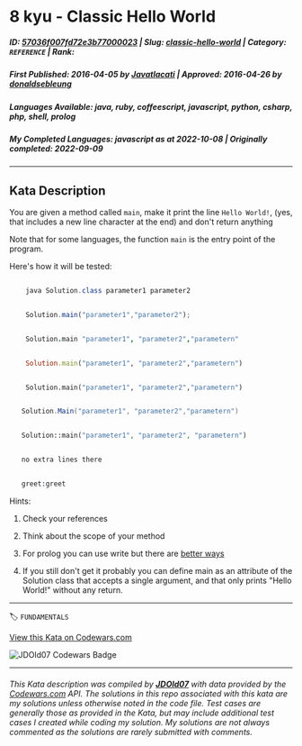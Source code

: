 # 8 kyu - Classic Hello World

##### **ID**: [57036f007fd72e3b77000023](https://www.codewars.com/kata/57036f007fd72e3b77000023) | **Slug**: [classic-hello-world](https://www.codewars.com/kata/57036f007fd72e3b77000023) | **Category**: `REFERENCE` | **Rank**: <span style="color:white">8 kyu</span>

##### **First Published**: 2016-04-05 ***by*** [Javatlacati](https://www.codewars.com/users/Javatlacati) | **Approved**: 2016-04-26 ***by*** [donaldsebleung](https://www.codewars.com/users/donaldsebleung)

##### **Languages Available**: java, ruby, coffeescript, javascript, python, csharp, php, shell, prolog

##### **My Completed Languages**: javascript ***as at*** 2022-10-08 | **Originally completed**: 2022-09-09

---

## Kata Description


You are given a method called `main`, make it print the line `Hello World!`, (yes, that includes a new line character at the end) and don't return anything



Note that for some languages, the function `main` is the entry point of the program.



Here's how it will be tested:

```java

    java Solution.class parameter1 parameter2

```    



```javascript

    Solution.main("parameter1","parameter2");

```  



```coffeescript

    Solution.main "parameter1", "parameter2","parametern"

```



```ruby

    Solution.main("parameter1", "parameter2","parametern")

```



```python

    Solution.main("parameter1", "parameter2","parametern")

```



```csharp

   Solution.Main("parameter1", "parameter2","parametern")

```



```php

   Solution::main("parameter1", "parameter2", "parametern")

```

```sh

   no extra lines there

```



```prolog

   greet:greet

```



Hints:



 1. Check your references 

 2. Think about the scope of your method

 3. For prolog you can use write but there are [better ways](https://gist.github.com/dtonhofer/20bd01f68a924912771d8405fca66a09)

 4. If you still don't get it probably you can define main as an attribute of the Solution class that accepts a single argument, and that only prints "Hello World!" without any return.

---


🏷 `FUNDAMENTALS`


[View this Kata on Codewars.com](https://www.codewars.com/kata/57036f007fd72e3b77000023)

![](https://www.codewars.com/users/jdold07/badges/large "JDOld07 Codewars Badge")

---

###### *This Kata description was compiled by [**JDOld07**](https://tpstech.dev) with data provided by the [Codewars.com](https://www.codewars.com) API.  The solutions in this repo associated with this kata are my solutions unless otherwise noted in the code file.  Test cases are generally those as provided in the Kata, but may include additional test cases I created while coding my solution.  My solutions are not always commented as the solutions are rarely submitted with comments.*
